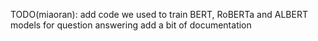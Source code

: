 TODO(miaoran):
add code we used to train BERT, RoBERTa and ALBERT models for question answering
add a bit of documentation
